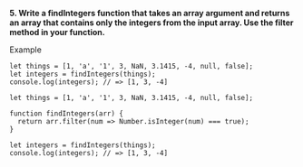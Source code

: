 **5. Write a findIntegers function that takes an array argument and returns an array that contains only the integers from the input array. Use the filter method in your function.**

Example

```
let things = [1, 'a', '1', 3, NaN, 3.1415, -4, null, false];
let integers = findIntegers(things);
console.log(integers); // => [1, 3, -4]
```

```
let things = [1, 'a', '1', 3, NaN, 3.1415, -4, null, false];

function findIntegers(arr) {
  return arr.filter(num => Number.isInteger(num) === true);
}

let integers = findIntegers(things);
console.log(integers); // => [1, 3, -4]
```
